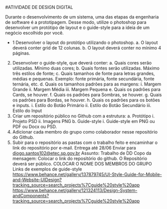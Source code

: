 #ATIVIDADE DE DESIGN DIGITAL

Durante o desenvolvimento de um sistema, uma das etapas da engenharia de software é a
prototipagem. Desse modo, utilize o photoshop para desenvolver um protótipo de layout e o
guide-style para a ideia de um negócio escolhido por você.
- 1 Desenvolver o layout do protótipo utilizando o photoshop.
a. O layout deverá conter grid de 12 colunas.
b. O layout deverá conter no mínimo 4 páginas.
2) Desenvolver o guide-style, que deverá conter:
a. Quais cores serão utilizadas. Mínimo duas cores;
b. Quais fontes serão utilizadas. Máximo três estilos de fonte;
c. Quais tamanhos de fonte para letras grandes, médias e pequenas. Exemplo:
fonte primária, fonte secundária, fonte ternária, etc.
d. Quais os tamanhos padrões para as margens:
i. Margem Grande
ii. Margem Média
iii. Margem Pequena
e. Quais os padrões para Cards, se houver.
f. Quais os padrões para Sombras, se houver.
g. Quais os padrões para Bordas, se houver.
h. Quais os padrões para os botões e inputs.
i. Estilo do Botão Primário
ii. Estilo do Botão Secundário
iii. Estilo do Input
3) Criar um repositório público no Github com a estrutura:
a. Protótipo
i. Projeto PSD
ii. Imagens PNG
b. Guide-style
i. Guide-style em PNG ou PDF ou Docx ou PSD.
4) Adicionar cada membro do grupo como colaborador nesse repositório do Github.
5) Subir para o repositório as pastas com o trabalho feito e encaminhar o link do
repositório por e-mail.
Entrega até 28/06
Enviar para diogo.santos102@etec.sp.gov.br
Assunto:
Trabalho de DD
Copo da mensagem:
Colocar o link do repositório do github.
O Repositório deverá ser público.
COLOCAR O NOME DOS MEMBROS DO GRUPO
Links de exemplos de guide-style
https://www.behance.net/gallery/137879745/UI-Style-Guide-for-Mobile-and-Website-UIDesign?tracking_source=search_projects%7Cguide%20style%20app
https://www.behance.net/gallery/121324113/Design-System-andComponents?tracking_source=search_projects%7Cguide%20style%20app